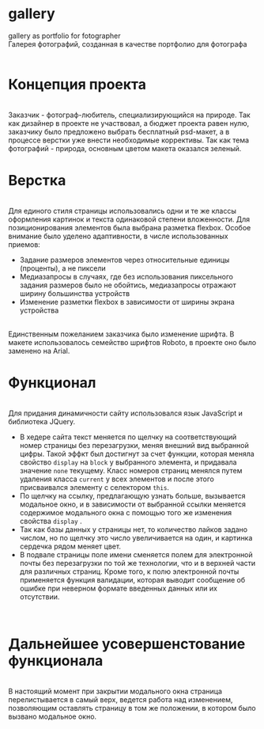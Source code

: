 # gallery
gallery as portfolio for fotographer<br>
Галерея фотографий, созданная в качестве портфолио для фотографа <br>
<br>
<h1>Концепция проекта</h1>
<br>Заказчик - фотограф-любитель, специализирующийся на природе. Так как дизайнер в проекте не участвовал, а бюджет проекта равен нулю, заказчику было предложено выбрать бесплатный psd-макет, а в процессе верстки уже внести необходимые коррективы. Так как тема фотографий - природа, основным цветом макета оказался зеленый.
<h1>Верстка</h1><br>
Для единого стиля страницы использовались одни и те же классы оформления картинок и текста одинаковой степени вложенности. Для позиционирования элементов была выбрана разметка flexbox. Особое внимание было уделено адаптивности, в числе использованных приемов:
<ul>
  <li>Задание размеров элементов через относительные единицы (проценты), а не пиксели</li>
  <li>Медиазапросы в случаях, где без использования пиксельного задания размеров было не обойтись, медиазапросы отражают ширину большинства  устройств</li>
  <li>Изменение разметки flexbox в зависимости от ширины экрана устройства</li>
</ul>
<br>
Единственным пожеланием заказчика было изменение шрифта. В макете использовалось семейство шрифтов Roboto, в проекте оно было заменено на  Arial.<br>
<h1>Функционал</h1><br>
Для придания динамичности сайту использовался язык JavaScript и библиотека JQuery.<br>
<ul>
  <li>В хедере сайта текст меняется по щелчку на соответствующий номер страницы без перезагрузки, меняя внешний вид выбранной цифры. Такой эффкт был достигнут за счет функции, которая меняла свойство <code>display</code> на <code>block</code> у выбранного элемента, и придавала значение <code>none</code> текущему. Класс номеров страниц менялся путем удаления класса  <code>current</code> у всех элементов и после этого присваивался элементу с селектором <code>this</code>.</li>
  <li>По щелчку на ссылку, предлагающую узнать больше, вызывается модальное окно, и в зависимости от выбранной ссылки меняется содержимое модального окна с помощью того же изменения свойства <code>display</code> .</li>
  <li>Так как базы данных у страницы нет, то количество лайков задано числом, но по щелчку это число увеличивается на один, и картинка сердечка рядом меняет цвет.</li>
  <li>В подвале страницы поле имени сменяется полем для электронной почты без перезагрузки по той же технологии, что и в верхней части для различных страниц. Кроме того, к полю электронной почты применяется функция валидации, которая выводит сообщение об ошибке при неверном формате введенных данных или их отсутствии.</li>
</ul><br>
<h1>Дальнейшее усовершенстование функционала</h1><br>
В настоящий момент при закрытии модального окна страница перелистывается в самый верх, ведется работа над изменением, позволяющим оставлять страницу в том же положении, в котором было вызвано модальное окно.
